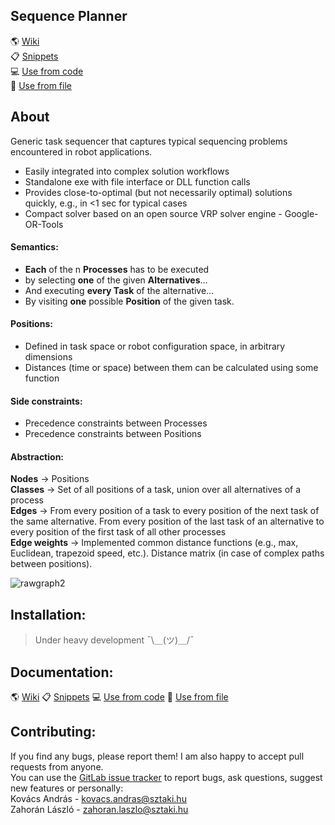 ## Sequence Planner

:earth_americas: [Wiki](https://git.sztaki.hu/zahoranl/sequenceplanner/-/wikis/home)<br>
:clipboard: [Snippets](https://git.sztaki.hu/zahoranl/sequenceplanner/snippets)<br>
:computer: [Use from code](https://git.sztaki.hu/zahoranl/sequenceplanner/-/wikis/Run-from-code) <br>
:file_folder: [Use from file](https://git.sztaki.hu/zahoranl/sequenceplanner/-/wikis/Run-from-file)  <br>
## About
Generic task sequencer that captures typical sequencing problems encountered in robot applications.
* Easily integrated into complex solution workflows
* Standalone exe with file interface or DLL function calls
* Provides close-to-optimal (but not necessarily optimal) solutions quickly, e.g., in <1 sec for typical cases
* Compact solver based on an open source VRP solver engine - Google-OR-Tools



#### Semantics: 
- **Each** of the n **Processes** has to be executed
- by selecting **one** of the given **Alternatives**…
- And executing **every Task** of the alternative…
- By visiting **one** possible **Position** of the given task.

#### Positions:
- Defined in task space or robot configuration space, in arbitrary dimensions
- Distances (time or space) between them can be calculated using some function

#### Side constraints:
-  Precedence constraints between Processes
-  Precedence constraints between Positions

#### Abstraction:
**Nodes** → Positions \
**Classes** → Set of all positions of a task, union over all alternatives of a process\
**Edges** → From every position of a task to every position of the next task of the same alternative. From every position of the last task of an alternative to every position of the first task of all other processes \
**Edge weights** → Implemented common distance functions (e.g., max, Euclidean, trapezoid speed, etc.). Distance matrix (in case of complex paths between positions).

 
<!---![image|small](/uploads/9491268a0248acaa7edb08b53f07715a/image.png)--->


 
![rawgraph2](/uploads/636d217563250509f8eff13a35f6c8d5/rawgraph2.png)


Installation:
------

>  Under heavy development
¯\＿(ツ)＿/¯


Documentation:
------
:earth_americas: [Wiki](https://git.sztaki.hu/zahoranl/sequenceplanner/-/wikis/home) :clipboard: [Snippets](https://git.sztaki.hu/zahoranl/sequenceplanner/snippets) :computer: [Use from code](https://git.sztaki.hu/zahoranl/sequenceplanner/-/wikis/Run-from-code) :file_folder: [Use from file](https://git.sztaki.hu/zahoranl/sequenceplanner/-/wikis/Run-from-file)


Contributing:
------
If you find any bugs, please report them! I am also happy to accept pull requests from anyone.<br>
You can use the [GitLab issue tracker](https://git.sztaki.hu/zahoranl/pathplanner/issues) to report bugs, ask questions, suggest new features or personally:<br>
Kovács András - kovacs.andras@sztaki.hu<br>
Zahorán László - zahoran.laszlo@sztaki.hu

